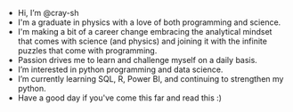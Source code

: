 - Hi, I’m @cray-sh
- I'm a graduate in physics with a love of both programming and science.
- I'm making a bit of a career change embracing the analytical mindset that comes with science (and physics) and joining it with the infinite puzzles that come with programming.
- Passion drives me to learn and challenge myself on a daily basis.
- I’m interested in python programming and data science.
- I’m currently learning SQL, R, Power BI, and continuing to strengthen my python.
- Have a good day if you've come this far and read this :)

<!---
cray-sh/cray-sh is a ✨ special ✨ repository because its `README.md` (this file) appears on your GitHub profile.
You can click the Preview link to take a look at your changes.
--->

